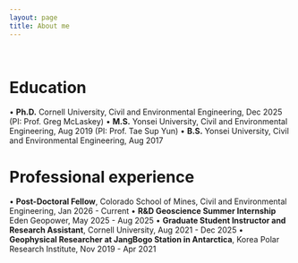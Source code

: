 ```yaml
---
layout: page
title: About me 
---
```


<br/>


# Education
•	**Ph.D.** Cornell University, Civil and Environmental Engineering, Dec 2025 (PI: Prof. Greg McLaskey)
•	**M.S.** Yonsei University, Civil and Environmental Engineering, Aug 2019 (PI: Prof. Tae Sup Yun)
•	**B.S.** Yonsei University, Civil and Environmental Engineering, Aug 2017

# Professional experience
•	**Post-Doctoral Fellow**, Colorado School of Mines, Civil and Environmental Engineering, Jan 2026 - Current
•	**R&D Geoscience Summer Internship** Eden Geopower, May 2025 - Aug 2025
•	**Graduate Student Instructor and Research Assistant**, Cornell University, Aug 2021 - Dec 2025
•	**Geophysical Researcher at JangBogo Station in Antarctica**, Korea Polar Research Institute, Nov 2019 - Apr 2021
